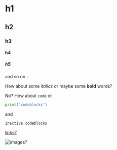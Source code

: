 # h1

## h2

### h3

#### h4

##### h5

and so on...

How about some _italics_ or maybe some **bold** words?

No? How about `code` or 

```py
print("codeblocks")
```

and 

```
inactive codeblocks
```

[links?](https://duckduckgo.com)

![images?](https://duckduckgo.com)

